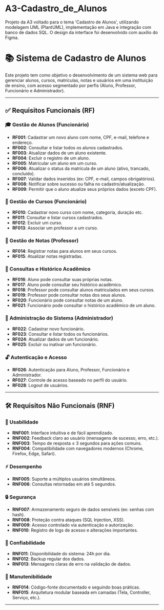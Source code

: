 # A3-Cadastro_de_Alunos
Projeto da A3 voltado para o tema 'Cadastro de Alunos', utilizando modelagem UML (PlantUML), implementação em Java e integração com banco de dados SQL. O design da interface foi desenvolvido com auxílio do Figma.

# 📚 Sistema de Cadastro de Alunos

Este projeto tem como objetivo o desenvolvimento de um sistema web para gerenciar alunos, cursos, matrículas, notas e usuários em uma instituição de ensino, com acesso segmentado por perfis (Aluno, Professor, Funcionário e Administrador).

---

## ✅ Requisitos Funcionais (RF)

### 🎓 Gestão de Alunos (Funcionário)
- **RF001**: Cadastrar um novo aluno com nome, CPF, e-mail, telefone e endereço.
- **RF002**: Consultar e listar todos os alunos cadastrados.
- **RF003**: Atualizar dados de um aluno existente.
- **RF004**: Excluir o registro de um aluno.
- **RF005**: Matricular um aluno em um curso.
- **RF006**: Atualizar o status da matrícula de um aluno (ativo, trancado, concluído).
- **RF007**: Validar dados inseridos (ex: CPF, e-mail, campos obrigatórios).
- **RF008**: Notificar sobre sucesso ou falha no cadastro/atualização.
- **RF009**: Permitir que o aluno atualize seus próprios dados (exceto CPF).

### 📘 Gestão de Cursos (Funcionário)
- **RF010**: Cadastrar novo curso com nome, categoria, duração etc.
- **RF011**: Consultar e listar cursos cadastrados.
- **RF012**: Excluir um curso.
- **RF013**: Associar um professor a um curso.

### 📝 Gestão de Notas (Professor)
- **RF014**: Registrar notas para alunos em seus cursos.
- **RF015**: Atualizar notas registradas.

### 🔎 Consultas e Histórico Acadêmico
- **RF016**: Aluno pode consultar suas próprias notas.
- **RF017**: Aluno pode consultar seu histórico acadêmico.
- **RF018**: Professor pode consultar alunos matriculados em seus cursos.
- **RF019**: Professor pode consultar notas dos seus alunos.
- **RF020**: Funcionário pode consultar notas de um aluno.
- **RF021**: Funcionário pode consultar o histórico acadêmico de um aluno.

### 🔐 Administração do Sistema (Administrador)
- **RF022**: Cadastrar novo funcionário.
- **RF023**: Consultar e listar todos os funcionários.
- **RF024**: Atualizar dados de um funcionário.
- **RF025**: Excluir ou inativar um funcionário.

### 🔓 Autenticação e Acesso
- **RF026**: Autenticação para Aluno, Professor, Funcionário e Administrador.
- **RF027**: Controle de acesso baseado no perfil do usuário.
- **RF028**: Logout de usuários.

---

## 🛠️ Requisitos Não Funcionais (RNF)

### 🎯 Usabilidade
- **RNF001**: Interface intuitiva e de fácil aprendizado.
- **RNF002**: Feedback claro ao usuário (mensagens de sucesso, erro, etc.).
- **RNF003**: Tempo de resposta ≤ 3 segundos para ações comuns.
- **RNF004**: Compatibilidade com navegadores modernos (Chrome, Firefox, Edge, Safari).

### ⚡ Desempenho
- **RNF005**: Suporte a múltiplos usuários simultâneos.
- **RNF006**: Consultas retornadas em até 5 segundos.

### 🔒 Segurança
- **RNF007**: Armazenamento seguro de dados sensíveis (ex: senhas com hash).
- **RNF008**: Proteção contra ataques (SQL Injection, XSS).
- **RNF009**: Acesso controlado via autenticação e autorização.
- **RNF010**: Registro de logs de acesso e alterações importantes.

### 🧱 Confiabilidade
- **RNF011**: Disponibilidade do sistema: 24h por dia.
- **RNF012**: Backup regular dos dados.
- **RNF013**: Mensagens claras de erro na validação de dados.

### 🧹 Manutenibilidade
- **RNF014**: Código-fonte documentado e seguindo boas práticas.
- **RNF015**: Arquitetura modular baseada em camadas (Tela, Controller, Serviço, etc.).

---

